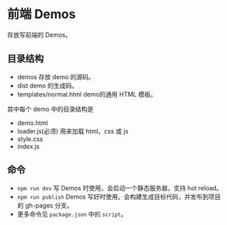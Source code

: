 # 前端 Demos
存放写前端的 Demos。

## 目录结构
* demos 存放 demo 的源码。
* dist demo 的生成码。
* templates/normal.html demo的通用 HTML 模板。

其中每个 demo 中的目录结构是
* demo.html
* loader.js(必须) 用来加载 html，css 或 js
* style.css
* index.js

## 命令
* `npm run dev` 写 Demos 时使用，会启动一个静态服务器，支持 hot reload。
* `npm run publish` Demos 写好时使用。会构建生成目标代码，并发布到项目的 gh-pages 分支。
* 更多命令见 `package.json` 中的 `script`。

